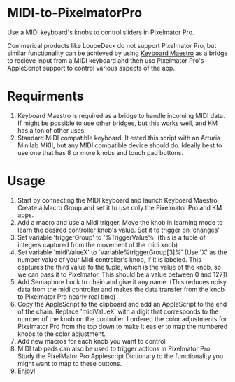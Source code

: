 # MIDI-to-PixelmatorPro
Use a MIDI keyboard's knobs to control sliders in Pixelmator Pro.

Commerical products like LoupeDeck do not support Pixelmator Pro, but similar functionality can be achieved by using [Keyboard Maestro](https://www.keyboardmaestro.com/main/) as a bridge to recieve input from a MIDI keyboard and then use Pixelmator Pro's AppleScript support to control various aspects of the app.

# Requirments

1. Keyboard Maestro is required as a bridge to handle incoming MIDI data. If might be possible to use other bridges, but this works well, and KM has a ton of other uses.
2. Standard MIDI compatible keyboard. It ested this script with an Arturia Minilab MKII, but any MIDI compatible device should do. Ideally best to use one that has 8 or more knobs and touch pad buttons.

# Usage

1. Start by connecting the MIDI keyboard and launch Keyboard Maestro. Create a Macro Group and set it to use only the Pixelmator Pro and KM apps.
2. Add a macro and use a Midi trigger. Move the knob in learning mode to learn the desired controller knob's value. Set it to trigger on 'changes'
3. Set variable 'triggerGroup' to '%TriggerValue%' (this is a tuple of integers captured from the movement of the midi knob)
4. Set variable 'midiValueX' to 'Variable%triggerGroup[3]%'  (Use 'X' as the number value of your Midi controller's knob, if it is labeled. This captures the third value fo the tuple, which is the value of the knob, so we can pass it to Pixelmator. This should be a value between 0 and 127])
5.  Add Semaphore Lock to chain and give it any name. (This reduces noisy data from the midi controller and makes the data transfer from the knob to Pixelmator Pro nearly real time)
6.  Copy the AppleScript to the clipboard and add an AppleScript to the end of the chain. Replace 'midiValueX' with a digit that corresponds to the number of the knob on the controller. I ordered the color adjustments for Pixelmator Pro from the top down to make it easier to map the numbered knobs to the color adjustment.
7.  Add new macros for each knob you want to control
8.  MIDI tab pads can also be used to trigger actions in Pixelmator Pro. Study the PixelMator Pro Applescript Dictionary to the functionality you might want to map to these buttons.
9.  Enjoy!

